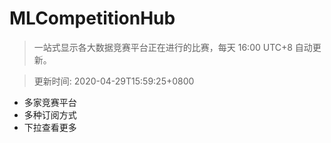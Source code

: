 # MLCompetitionHub

> 一站式显示各大数据竞赛平台正在进行的比赛，每天 16:00 UTC+8 自动更新。
  
> 更新时间: 2020-04-29T15:59:25+0800 

* 多家竞赛平台
* 多种订阅方式
* 下拉查看更多